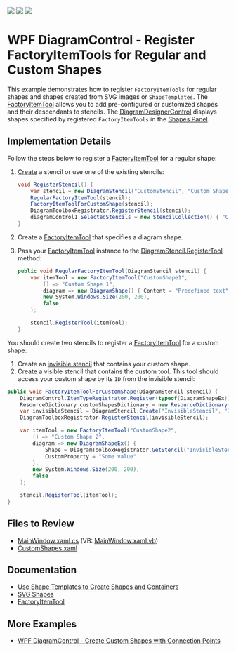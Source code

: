 <!-- default badges list -->
![](https://img.shields.io/endpoint?url=https://codecentral.devexpress.com/api/v1/VersionRange/657641428/17.1.3%2B)
[![](https://img.shields.io/badge/Open_in_DevExpress_Support_Center-FF7200?style=flat-square&logo=DevExpress&logoColor=white)](https://supportcenter.devexpress.com/ticket/details/T1174035)
[![](https://img.shields.io/badge/📖_How_to_use_DevExpress_Examples-e9f6fc?style=flat-square)](https://docs.devexpress.com/GeneralInformation/403183)
<!-- default badges end -->

# WPF DiagramControl - Register FactoryItemTools for Regular and Custom Shapes

This example demonstrates how to register `FactoryItemTools` for regular shapes and shapes created from SVG images or `ShapeTemplates`. The [FactoryItemTool](https://docs.devexpress.com/CoreLibraries/DevExpress.Diagram.Core.FactoryItemTool) allows you to add pre-configured or customized shapes and their descendants to stencils. The [DiagramDesignerControl](https://docs.devexpress.com/WPF/DevExpress.Xpf.Diagram.DiagramDesignerControl) displays shapes specified by registered `FactoryItemTools` in the [Shapes Panel](https://docs.devexpress.com/WPF/116504/controls-and-libraries/diagram-control/diagram-designer-control/shapes-panel).

## Implementation Details

Follow the steps below to register a [FactoryItemTool](https://docs.devexpress.com/CoreLibraries/DevExpress.Diagram.Core.FactoryItemTool) for a regular shape:

1. [Create](https://docs.devexpress.com/CoreLibraries/DevExpress.Diagram.Core.DiagramStencil.Create.overloads) a stencil or use one of the existing stencils:

   ```cs
   void RegisterStencil() {
       var stencil = new DiagramStencil("CustomStencil", "Custom Shapes");
       RegularFactoryItemTool(stencil);
       FactoryItemToolForCustomShape(stencil);
       DiagramToolboxRegistrator.RegisterStencil(stencil);
       diagramControl1.SelectedStencils = new StencilCollection() { "CustomStencil" };
   }
   ```

2. Create a [FactoryItemTool](https://docs.devexpress.com/CoreLibraries/DevExpress.Diagram.Core.FactoryItemTool) that specifies a diagram shape.
3. Pass your [FactoryItemTool](https://docs.devexpress.com/CoreLibraries/DevExpress.Diagram.Core.FactoryItemTool) instance to the [DiagramStencil.RegisterTool](https://docs.devexpress.com/CoreLibraries/DevExpress.Diagram.Core.DiagramStencil.RegisterTool(DevExpress.Diagram.Core.ItemTool)) method:

   ```cs
   public void RegularFactoryItemTool(DiagramStencil stencil) {
       var itemTool = new FactoryItemTool("CustomShape1",
           () => "Custom Shape 1",
           diagram => new DiagramShape() { Content = "Predefined text" },
           new System.Windows.Size(200, 200),
           false
       );

       stencil.RegisterTool(itemTool);
   }
   ```

You should create two stencils to register a [FactoryItemTool](https://docs.devexpress.com/CoreLibraries/DevExpress.Diagram.Core.FactoryItemTool) for a custom shape:

1. Create an [invisible stencil](https://docs.devexpress.com/WPF/116504/controls-and-libraries/diagram-control/diagram-designer-control/shapes-panel#create-hidden-stencils) that contains your custom shape.
2. Create a visible stencil that contains the custom tool. This tool should access your custom shape by its `ID` from the invisible stencil:

```cs
public void FactoryItemToolForCustomShape(DiagramStencil stencil) {
    DiagramControl.ItemTypeRegistrator.Register(typeof(DiagramShapeEx));
    ResourceDictionary customShapesDictionary = new ResourceDictionary() { Source = new Uri("CustomShapes.xaml", UriKind.Relative) };
    var invisibleStencil = DiagramStencil.Create("InvisibleStencil", "Invisible Stencil", customShapesDictionary, shapeName => shapeName, false);
    DiagramToolboxRegistrator.RegisterStencil(invisibleStencil);

    var itemTool = new FactoryItemTool("CustomShape2",
        () => "Custom Shape 2",
        diagram => new DiagramShapeEx() { 
            Shape = DiagramToolboxRegistrator.GetStencil("InvisibleStencil").GetShape("Shape1"), 
            CustomProperty = "Some value" 
        },
        new System.Windows.Size(200, 200), 
        false
    );

    stencil.RegisterTool(itemTool);
}
```

## Files to Review

- [MainWindow.xaml.cs](./CS/WpfApp13/MainWindow.xaml.cs) (VB: [MainWindow.xaml.vb](./VB/WpfApp13/MainWindow.xaml.vb))
- [CustomShapes.xaml](./CS/WpfApp13/CustomShapes.xaml)

## Documentation

- [Use Shape Templates to Create Shapes and Containers](https://docs.devexpress.com/WPF/117037/controls-and-libraries/diagram-control/diagram-items/creating-shapes-and-containers-using-shape-templates)
- [SVG Shapes](https://docs.devexpress.com/WPF/117321/controls-and-libraries/diagram-control/diagram-items/svg-shapes)
- [FactoryItemTool](https://docs.devexpress.com/CoreLibraries/DevExpress.Diagram.Core.FactoryItemTool)

## More Examples

- [WPF DiagramControl - Create Custom Shapes with Connection Points](https://github.com/DevExpress-Examples/wpf-diagramdesigner-create-custom-shapes-with-connection-points)
